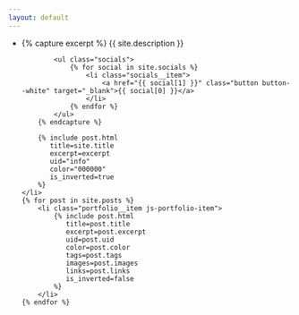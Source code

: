 ```yaml
---
layout: default
---
```


<ul class="portfolio js-portfolio">
    <li class="portfolio__item js-portfolio-item">
        {% capture excerpt %}
            {{ site.description }}
            
            <ul class="socials">
                {% for social in site.socials %}
                    <li class="socials__item">
                        <a href="{{ social[1] }}" class="button button--white" target="_blank">{{ social[0] }}</a>
                    </li>
                {% endfor %}
            </ul>  
        {% endcapture %}
    
        {% include post.html
           title=site.title
           excerpt=excerpt
           uid="info"
           color="000000"
           is_inverted=true
        %}
    </li>
    {% for post in site.posts %}
        <li class="portfolio__item js-portfolio-item">
            {% include post.html
               title=post.title
               excerpt=post.excerpt
               uid=post.uid
               color=post.color
               tags=post.tags
               images=post.images
               links=post.links
               is_inverted=false
            %}
        </li>
    {% endfor %}
</ul>

